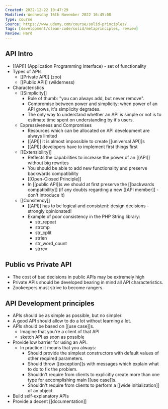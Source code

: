```yaml
---
Created: 2022-12-22 10:47:29
Modified: Wednesday 16th November 2022 16:45:08
Type: course
Source: https://www.udemy.com/course/solid-principles/
Tags: [development/clean-code/solid/metaprinciples, review]
Review: Hard
---
```


## API Intro
- [[API]] (Application Programming Interface) - set of functionality
- Types of APIs
    - [[Private API]] (zoo)
    - [[Public API]] (wilderness)
- Characteristics
    - [[Simplicity]]
        - Rule of thumb: "you can always add, but never remove".
        - Compromise between power and simplicity: when power of an API grows, it's simplicity degrades.
        - The only way to understand whether an API is simple or not is to estimate time spent on understanding by it's users.
    - Expressiveness and Compromises
        - Resources which can be allocated on API development are always limited
        - [[API]] it is almost impossible to create [[universal API]]s
        - [[API]] developers have to implement first things first
    - [[Extensibility]]
        - Reflects the capabilities to increase the power of an [[API]] without big rewrites
        - You should be able to add new functionality and preserve backwards compatibility
        - [[Open-Closed Principle]]
        - In [[public API]]s we should at first preserve the [[backwards compatibility]] (if any doubts regarding a new [[API member]] - don't introduce it)
    - [[Consitency]]
        - [[API]] has to be logical and consistent: design decisions - strongly opinionated!
        - Example of poor consistency in the PHP String library:
            - str_repeat
            - strcmp
            - str_cplit
            - strlen
            - str_word_count
            - strrev

## Public vs Private API

- The cost of bad decisions in public APIs may be extremely high
- Private APIs should be developed bearing in mind all API characteristics.
- Zookeepers must strive to become rangers.

## API Development principles

- APIs should be as simple as possible, but no simpler.
- A good API should allow to do a lot without learning a lot.
- APIs should be based on [[use case]]s.
    - Imagine that you're a client of that API
    - sketch API as soon as possible
- Provide low barrier for using an API.
    - In practice it means that you always:
        - Should provide the simplest constructors with default values of other required parameters.
        - Should throw [[exception]]s with messages which explain what to do to fix the problem.
        - Shouldn't require from clients to explicitly create more than one type for accomplishing main [[use case]]s.
        - Shouldn't require from clients to perform a [[wide initialization]] of an object.
- Build self-explanatory APIs
- Provide a decent [[documentation]]
